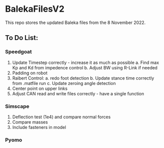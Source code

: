 # BalekaFilesV2
This repo stores the updated Baleka files from the 8 November 2022.

## To Do List:

### Speedgoat
1. Update Timestep correctly - increase it as much as possible
  a. Find max Kp and Kd from impedence control
  b. Adjust BW using R-Link if needed
2. Padding on robot
3. Raibert Control:
  a. redo foot detection
  b. Update stance time correctly from .matfile run
  c. Update zeroing angle detection
4. Center point on upper links
5. Adjust CAN read and write files correctly - have a single function

### Simscape
1. Deflection test (1e4) and compare normal forces
2. Compare masses
3. Include fasteners in model

### Pyomo
